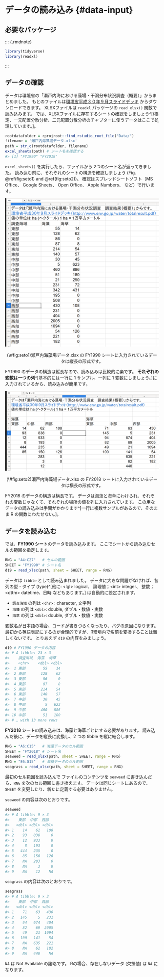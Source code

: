 # データの読み込み {#data-input}

## 必要なパッケージ

::: {.rmdnote}


```r
library(tidyverse)
library(readxl)
```

:::

## データの確認

データは環境省の「瀬戸内海における藻場・干潟分布状況調査（概要）」からまとめました。
もとのファイルは[環境省平成３０年９月スライドデッキ](http://www.env.go.jp/water/totalresult.pdf) からダウンロードできます。
XLSXファイルは `readxl` パッケージの `read_xlsx()` 関数で読み込みます。
では、XLSXファイルに存在するシートの確認をしましょう^[t検定、一元配置分散分析、二元配置分散分析のチャプターに使うデータはここで処理しています。]。


```r
rootdatafolder = rprojroot::find_rstudio_root_file("Data/")
filename = '瀬戸内海藻場データ.xlsx'
path = str_c(rootdatafolder, filename)
excel_sheets(path) # シート名を確認する
#> [1] "FY1990" "FY2018"
```

`excel_sheets()` を実行したら、ファイルから 2つのシート名が返ってきました。
読み込む前に、それぞれのシートの構造を確認しましょう (Fig. \@ref(fig:seto1) and \@ref(fig:seto2))。
確認はスプレッドシートソフト（MS Office、 Google Sheets、 Open Office、 Apple Numbers、 など）で行います。

<div class="figure" style="text-align: center">
<img src="01-data-input_files/figure-html/seto1-1.png" alt="瀬戸内海藻場データ.xlsx の FY1990 シートに入力されているデータは縦長の形式です。" width="706" />
<p class="caption">(\#fig:seto1)瀬戸内海藻場データ.xlsx の FY1990 シートに入力されているデータは縦長の形式です。</p>
</div>

FY1990 のデータの構造は縦長なので、読み込みは比較的に楽です。
**それぞれの変数は一つの列**^[基本的には一行に 1 サンプル、一列に 1 変数にしましょう。]に入力されているから、読み込みが簡単です。

<div class="figure" style="text-align: center">
<img src="01-data-input_files/figure-html/seto2-1.png" alt="瀬戸内海藻場データ.xlsx の FY2018 シートに入力されているデータは横長の形式です。" width="766" />
<p class="caption">(\#fig:seto2)瀬戸内海藻場データ.xlsx の FY2018 シートに入力されているデータは横長の形式です。</p>
</div>

FY2018 のデータの構造は横長です。
データは海藻と海草にわけられ、それぞれの変数じゃなくて、それぞれの場所の値を列に入力されています。
この用なデータの読み込みは手間がかかります^[一行に複数サンプルがあるので、そのまま R の関数にわたせない。]。

## データを読み込む

では、**FY1990 シート**のデータを読み込みます。
ここでシートから読み込むセルの範囲を指定します。


```r
RNG = "A4:C27"   # セルの範囲
SHEET = "FY1990" # シート名
d19 = read_xlsx(path, sheet = SHEET, range = RNG)
```

データは `tibble` として読み込まれました。
データに大きな問題がなければ、各列の型・タイプ (type)^[他に: \<lgl\> logical、 論理値；\<int\> integer、 整数；\<dttm\> datetime、日時 などもあります。] は自動的に設定されます。

* `調査海域` の列は `<chr>` : character, 文字列
* `海藻` の列は `<dbl>`: double, ダブル・数値・実数
* `海草` の列は `<dbl>`: double, ダブル・数値・実数

変数名が日本語の場合、コードが書きづらくなったり、バグの原因になります。
最初から英語表記にするのが合理的ですが、R環境内で名前を変換することは難しくないです。
とりあえず `d19` の内容をみましょう。


```r
d19 # FY1990 データの内容
#> # A tibble: 23 × 3
#>    調査海域  海藻  海草
#>    <chr>    <dbl> <dbl>
#>  1 東部        55    14
#>  2 東部       128    62
#>  3 東部        86     0
#>  4 東部        87     8
#>  5 東部       214    54
#>  6 東部       140    57
#>  7 中部        30    45
#>  8 中部         5   623
#>  9 中部       460   886
#> 10 中部        51   180
#> # … with 13 more rows
```

**FY2018 シート**の読み込みは、海藻と海草ごとにする必要があります。
読み込んだ後に、データを縦長に変換し、2 つの tibble を縦に結合します。


```r
RNG = "A6:C15"   # 海藻データのセル範囲
SHEET = "FY2018" # シート名
seaweed = read_xlsx(path, sheet = SHEET, range = RNG)
RNG = "E6:G15"   # 海草データのセル範囲
seagrass = read_xlsx(path, sheet = SHEET, range = RNG)
```

最初のセル範囲を読み込んで ファイルのコンテンツを `seaweed` に書き込んだら、`RNG` を次のセル範囲に書き換えます。
データは同じシートにあるので、`SHEET` を変更したり、新たに定義する必要はありません。

`seaweed` の内容は次のとおりです。


```r
seaweed
#> # A tibble: 9 × 3
#>    東部  中部  西部
#>   <dbl> <dbl> <dbl>
#> 1    14    62   108
#> 2    93   838     0
#> 3    12   933     0
#> 4     8   193     0
#> 5   444   235     0
#> 6    85   150   126
#> 7    NA   283     0
#> 8    NA     3     0
#> 9    NA    12    NA
```

`seagrass` の内容は次のとおりです。


```r
seagrass
#> # A tibble: 9 × 3
#>    東部  中部  西部
#>   <dbl> <dbl> <dbl>
#> 1    71    63   430
#> 2   145     5   231
#> 3    94   674   404
#> 4    82    69  2005
#> 5    49    21  1094
#> 6   100   141    54
#> 7    NA   635   221
#> 8    NA    62   182
#> 9    NA   440    NA
```

`NA` は Not Available の諸略です。
Rの場合、存在しないデータ (欠損値) は `NA` になります。
